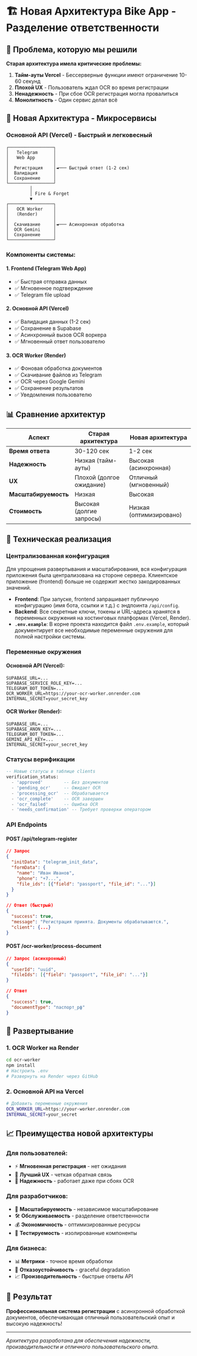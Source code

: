 # 🏗️ Новая Архитектура Bike App - Разделение ответственности

## 🎯 Проблема, которую мы решили

**Старая архитектура имела критические проблемы:**

1. **Тайм-ауты Vercel** - Бессерверные функции имеют ограничение 10-60 секунд
2. **Плохой UX** - Пользователь ждал OCR во время регистрации
3. **Ненадежность** - При сбое OCR регистрация могла провалиться
4. **Монолитность** - Один сервис делал всё

## 🚀 Новая Архитектура - Микросервисы

### **Основной API (Vercel) - Быстрый и легковесный**
```
┌─────────────────┐
│   Telegram      │
│   Web App       │
│                 │
│  Регистрация    │◄─── Быстрый ответ (1-2 сек)
│  Валидация      │
│  Сохранение     │
└─────────────────┘
         │
         │ Fire & Forget
         ▼
┌─────────────────┐
│   OCR Worker    │
│   (Render)      │
│                 │
│  Скачивание     │◄─── Асинхронная обработка
│  OCR Gemini     │
│  Сохранение     │
└─────────────────┘
```

### **Компоненты системы:**

#### 1. **Frontend (Telegram Web App)**
- ✅ Быстрая отправка данных
- ✅ Мгновенное подтверждение
- ✅ Telegram file upload

#### 2. **Основной API (Vercel)**
- ✅ Валидация данных (1-2 сек)
- ✅ Сохранение в Supabase
- ✅ Асинхронный вызов OCR воркера
- ✅ Мгновенный ответ пользователю

#### 3. **OCR Worker (Render)**
- ✅ Фоновая обработка документов
- ✅ Скачивание файлов из Telegram
- ✅ OCR через Google Gemini
- ✅ Сохранение результатов
- ✅ Уведомления пользователю

## 📊 Сравнение архитектур

| Аспект | Старая архитектура | Новая архитектура |
|--------|-------------------|-------------------|
| **Время ответа** | 30-120 сек | 1-2 сек |
| **Надежность** | Низкая (тайм-ауты) | Высокая (асинхронная) |
| **UX** | Плохой (долгое ожидание) | Отличный (мгновенный) |
| **Масштабируемость** | Низкая | Высокая |
| **Стоимость** | Высокая (долгие запросы) | Низкая (оптимизировано) |

## 🔧 Техническая реализация

### **Централизованная конфигурация**
Для упрощения развертывания и масштабирования, вся конфигурация приложения была централизована на стороне сервера. Клиентское приложение (frontend) больше не содержит жестко закодированных значений.

- **Frontend**: При запуске, frontend запрашивает публичную конфигурацию (имя бота, ссылки и т.д.) с эндпоинта `/api/config`.
- **Backend**: Все секретные ключи, токены и URL-адреса хранятся в переменных окружения на хостинговых платформах (Vercel, Render).
- **`.env.example`**: В корне проекта находится файл `.env.example`, который документирует все необходимые переменные окружения для полной настройки системы.

### **Переменные окружения**

#### Основной API (Vercel):
```
SUPABASE_URL=...
SUPABASE_SERVICE_ROLE_KEY=...
TELEGRAM_BOT_TOKEN=...
OCR_WORKER_URL=https://your-ocr-worker.onrender.com
INTERNAL_SECRET=your_secret_key
```

#### OCR Worker (Render):
```
SUPABASE_URL=...
SUPABASE_ANON_KEY=...
TELEGRAM_BOT_TOKEN=...
GEMINI_API_KEY=...
INTERNAL_SECRET=your_secret_key
```

### **Статусы верификации**

```sql
-- Новые статусы в таблице clients
verification_status:
  - 'approved'        -- Без документов
  - 'pending_ocr'     -- Ожидает OCR
  - 'processing_ocr'  -- Обрабатывается
  - 'ocr_complete'    -- OCR завершен
  - 'ocr_failed'      -- Ошибка OCR
  - 'needs_confirmation' -- Требует проверки оператором
```

### **API Endpoints**

#### POST /api/telegram-register
```json
// Запрос
{
  "initData": "telegram_init_data",
  "formData": {
    "name": "Иван Иванов",
    "phone": "+7...",
    "file_ids": [{"field": "passport", "file_id": "..."}]
  }
}

// Ответ (быстрый)
{
  "success": true,
  "message": "Регистрация принята. Документы обрабатываются.",
  "client": {...}
}
```

#### POST /ocr-worker/process-document
```json
// Запрос (асинхронный)
{
  "userId": "uuid",
  "fileIds": [{"field": "passport", "file_id": "..."}]
}

// Ответ
{
  "success": true,
  "documentType": "паспорт_рф"
}
```

## 🚀 Развертывание

### 1. **OCR Worker на Render**

```bash
cd ocr-worker
npm install
# Настроить .env
# Развернуть на Render через GitHub
```

### 2. **Основной API на Vercel**

```bash
# Добавить переменные окружения
OCR_WORKER_URL=https://your-worker.onrender.com
INTERNAL_SECRET=your_secret
```

## 📈 Преимущества новой архитектуры

### **Для пользователей:**
- ⚡ **Мгновенная регистрация** - нет ожидания
- 🎯 **Лучший UX** - четкая обратная связь
- 📱 **Надежность** - работает даже при сбоях OCR

### **Для разработчиков:**
- 🔧 **Масштабируемость** - независимое масштабирование
- 🛠️ **Обслуживаемость** - разделение ответственности
- 💰 **Экономичность** - оптимизированные ресурсы
- 🧪 **Тестируемость** - изолированные компоненты

### **Для бизнеса:**
- 📊 **Метрики** - точное время обработки
- 🔄 **Отказоустойчивость** - graceful degradation
- 📈 **Производительность** - быстрые ответы API

## 🎯 Результат

**Профессиональная система регистрации** с асинхронной обработкой документов, обеспечивающая отличный пользовательский опыт и высокую надежность!

---

*Архитектура разработана для обеспечения надежности, производительности и отличного пользовательского опыта.*